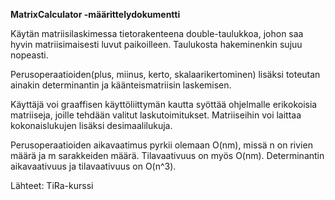 **MatrixCalculator -määrittelydokumentti**

Käytän matriisilaskimessa tietorakenteena double-taulukkoa, johon saa hyvin matriisimaisesti luvut paikoilleen. Taulukosta hakeminenkin sujuu nopeasti.

Perusoperaatioiden(plus, miinus, kerto, skalaarikertominen) lisäksi toteutan ainakin determinantin ja käänteismatriisin laskemisen.

Käyttäjä voi graaffisen käyttöliittymän kautta syöttää ohjelmalle erikokoisia matriiseja, joille tehdään valitut laskutoimitukset. Matriiseihin voi laittaa kokonaislukujen lisäksi desimaalilukuja. 

Perusoperaatioiden aikavaatimus pyrkii olemaan O(nm), missä n on rivien määrä ja m sarakkeiden määrä. Tilavaativuus on myös O(nm).
Determinantin aikavaativuus ja tilavaativuus on O(n^3).

Lähteet: TiRa-kurssi
